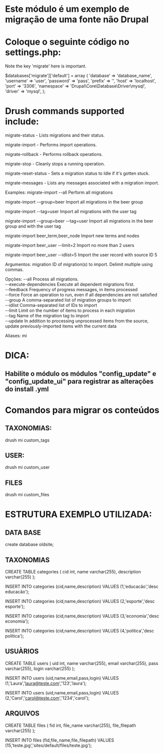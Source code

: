 # Este módulo é um exemplo de migração de uma fonte não Drupal

# Coloque o seguinte código no settings.php:

Note the key 'migrate' here is important.

$databases['migrate']['default'] = array (
 'database' => 'database_name',
 'username' => 'user',
 'password' => 'pass',
 'prefix' => '',
 'host' => 'localhost',
 'port' => '3306',
 'namespace' => 'Drupal\\Core\\Database\\Driver\\mysql',
 'driver' => 'mysql',
);


# Drush commands supported include:

migrate-status - Lists migrations and their status.

migrate-import - Performs import operations.

migrate-rollback - Performs rollback operations.

migrate-stop - Cleanly stops a running operation.

migrate-reset-status - Sets a migration status to Idle if it's gotten stuck.

migrate-messages - Lists any messages associated with a migration import.

Examples:
 migrate-import --all                      Perform all migrations      

 migrate-import --group=beer               Import all migrations in the beer group    

 migrate-import --tag=user                 Import all migrations with the user tag

 migrate-import --group=beer --tag=user    Import all migrations in the beer group and with the user tag 

 migrate-import beer_term,beer_node        Import new terms and nodes  

 migrate-import beer_user --limit=2        Import no more than 2 users  
                                  
 migrate-import beer_user --idlist=5       Import the user record with source ID 5

Argumentos:
 migration                                 ID of migration(s) to import. Delimit multiple using commas.

Opções:
 --all                                     Process all migrations.                                                                                              
 --execute-dependencies                    Execute all dependent migrations first.                                                                              
 --feedback                                Frequency of progress messages, in items processed                                                                   
 --force                                   Force an operation to run, even if all dependencies are not satisfied                                                
 --group                                   A comma-separated list of migration groups to import                                                                 
 --idlist                                  Comma-separated list of IDs to import                                                                                
 --limit                                   Limit on the number of items to process in each migration                                                            
 --tag                                     Name of the migration tag to import                                                                                  
 --update                                   In addition to processing unprocessed items from the source, update previously-imported items with the current data

Aliases: mi


# DICA:

## Habilite o módulo os módulos "config_update" e "config_update_ui" para registrar as alterações do install .yml


# Comandos para migrar os conteúdos

## TAXONOMIAS:

drush mi custom_tags

## USER:

drush mi custom_user

## FILES 

drush mi custom_files


# ESTRUTURA EXEMPLO UTILIZADA:

## DATA BASE

create database oldsite;


## TAXONOMIAS

CREATE TABLE categories (
	cid int,
	name varchar(255),
	description varchar(255)
);

INSERT INTO categories (cid,name,description)
VALUES (1,'educacão','desc educacão');

INSERT INTO categories (cid,name,description)
VALUES (2,'esporte','desc esporte');

INSERT INTO categories (cid,name,description)
VALUES (3,'economia','desc economia');

INSERT INTO categories (cid,name,description)
VALUES (4,'política','desc política');


## USUÀRIOS

CREATE TABLE users (
	uid int,
	name varchar(255),
	email varchar(255),
	pass varchar(255),
	login varchar(255)
);

INSERT INTO users (uid,name,email,pass,login)
VALUES (1,'Laura','laura@teste.com','123','laura');

INSERT INTO users (uid,name,email,pass,login)
VALUES (2,'Carol','carol@teste.com','1234','carol');


## ARQUIVOS

CREATE TABLE files (
	fid int,
	file_name varchar(255),
	file_filepath varchar(255)
);

INSERT INTO files (fid,file_name,file_filepath) 
VALUES (15,'teste.jpg','sites/default/files/teste.jpg');


